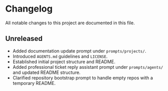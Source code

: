 # Changelog

All notable changes to this project are documented in this file.

## Unreleased
- Added documentation update prompt under `prompts/projects/`.
- Introduced `AGENTS.md` guidelines and `LICENSE`.
- Established initial project structure and README.
- Added professional ticket reply assistant prompt under `prompts/agents/` and updated README structure.
- Clarified repository bootstrap prompt to handle empty repos with a temporary README.
